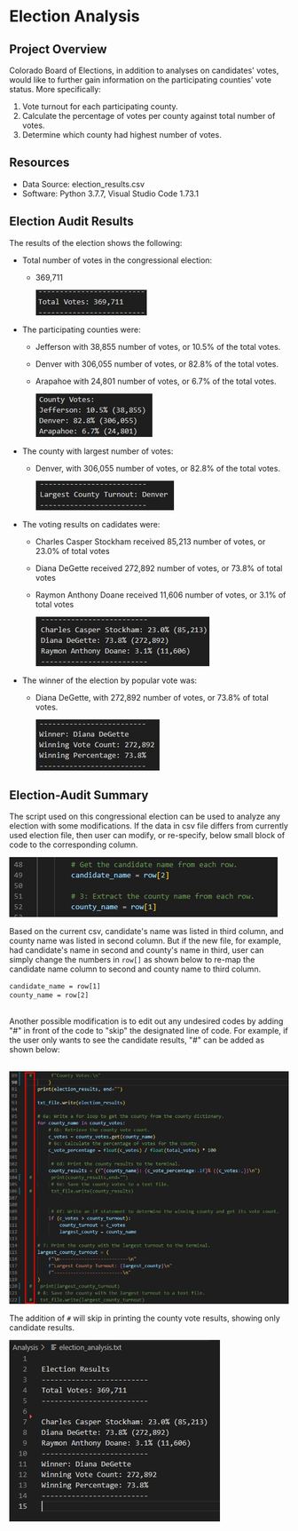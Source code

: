 # Election Analysis

## Project Overview
Colorado Board of Elections, in addition to analyses on candidates' votes, would like to further gain information on the participating counties' vote status. More specifically:

1. Vote turnout for each participating county.
2. Calculate the percentage of votes per county against total number of votes. 
3. Determine which county had highest number of votes.

## Resources
- Data Source: election_results.csv
- Software: Python 3.7.7, Visual Studio Code 1.73.1

## Election Audit Results
The results of the election shows the following: 

- Total number of votes in the congressional election: 
    - 369,711 <br>
    
        ![Total Number of Votes for the Election](Analysis/Total_Votes.jpg)

- The participating counties were: 

    - Jefferson with 38,855 number of votes, or 10.5% of the total votes.
    - Denver with 306,055 number of votes, or 82.8% of the total votes.
    - Arapahoe with 24,801 number of votes, or 6.7% of the total votes. <br>

        ![Vote analysis on Participating Counties](Analysis/County_Votes.jpg)

- The county with largest number of votes:

    - Denver, with 306,055 number of votes, or 82.8% of the total votes. <br>

        ![County with Largest number of votes](Analysis/County_Turnout.jpg)

- The voting results on cadidates were:

    - Charles Casper Stockham received 85,213 number of votes, or 23.0% of total votes
    - Diana DeGette received 272,892 number of votes, or 73.8% of total votes
    - Raymon Anthony Doane received 11,606 number of votes, or 3.1% of total votes<br>

        ![Vote Results for Each Candidate](Analysis/Candidate_Votes.jpg)

- The winner of the election by popular vote was:  

    - Diana DeGette, with 272,892 number of votes, or 73.8% of total votes.<br>

      ![Winning Candiate](Analysis/Winner_Votes.jpg)

## Election-Audit Summary

The script used on this congressional election can be used to analyze any election with some modifications. If the data in csv file differs from currently used election file, then user can modify, or re-specify, below small block of code to the corresponding column. 

![Reampping columns](Analysis/Modification_column.jpg)

Based on the current csv, candidate's name was listed in third column, and county name was listed in second column. But if the new file, for example, had candidate's name in second and county's name in third, user can simply change the numbers in `row[]` as shown below to re-map the candidate name column to second and county name to third column.
``` 
candidate_name = row[1]
county_name = row[2] 
```

<br>
Another possible modification is to edit out any undesired codes by adding "#" in front of the code to "skip" the designated line of code. For example, if the user only wants to see the candidate results, "#" can be added as shown below: <br><br>

![Print Modification](Analysis/Modification_print.jpg)

The addition of `#` will skip in printing the county vote results, showing only candidate results. 

![Print Modification Result](Analysis/Modification_print_result.jpg)

